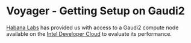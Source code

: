 # Voyager - Getting Setup on Gaudi2

 [Habana Labs](https://habana.ai) has provided us with access to a Gaudi2 compute node available on the [Intel Developer Cloud](https://cloud.intel.com) to evaluate its performance.
